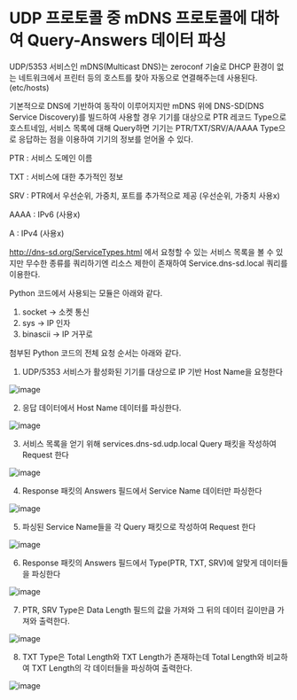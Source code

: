 # UDP 프로토콜 중 mDNS 프로토콜에 대하여 Query-Answers 데이터 파싱

UDP/5353 서비스인 mDNS(Multicast DNS)는 zeroconf 기술로 DHCP 환경이 없는 네트워크에서 프린터 등의 호스트를 찾아 자동으로 연결해주는데 사용된다. (etc/hosts)

기본적으로 DNS에 기반하여 동작이 이루어지지만 mDNS 위에 DNS-SD(DNS Service Discovery)를 빌드하여 사용할 경우 기기를 대상으로 PTR 레코드 Type으로 호스트네임, 서비스 목록에 대해 Query하면 기기는 PTR/TXT/SRV/A/AAAA Type으로 응답하는 점을 이용하여 기기의 정보를 얻어올 수 있다.

PTR : 서비스 도메인 이름

TXT : 서비스에 대한 추가적인 정보

SRV : PTR에서 우선순위, 가중치, 포트를 추가적으로 제공 (우선순위, 가중치 사용x)

AAAA : IPv6 (사용x)

A : IPv4 (사용x)


http://dns-sd.org/ServiceTypes.html 에서 요청할 수 있는 서비스 목록을 볼 수 있지만 무수한 종류를 쿼리하기엔 리소스 제한이 존재하여 Service.dns-sd.local 쿼리를 이용한다.

Python 코드에서 사용되는 모듈은 아래와 같다.
1. socket -> 소켓 통신
2. sys -> IP 인자
3. binascii -> IP 거꾸로

첨부된 Python 코드의 전체 요청 순서는 아래와 같다.
1. UDP/5353 서비스가 활성화된 기기를 대상으로 IP 기반 Host Name을 요청한다

![image](https://user-images.githubusercontent.com/40857478/121495154-58a07700-ca14-11eb-89a0-fd03d04053a3.png)


2. 응답 데이터에서 Host Name 데이터를 파싱한다.

![image](https://user-images.githubusercontent.com/40857478/121495200-635b0c00-ca14-11eb-8471-cdcd31d87041.png)


3. 서비스 목록을 얻기 위해 services.dns-sd.udp.local Query 패킷을 작성하여 Request 한다

![image](https://user-images.githubusercontent.com/40857478/121495313-7d94ea00-ca14-11eb-8b21-53fb2426f25d.png)


4. Response 패킷의 Answers 필드에서 Service Name 데이터만 파싱한다

![image](https://user-images.githubusercontent.com/40857478/121495373-88e81580-ca14-11eb-9b0e-ab53a10649ac.png)


5. 파싱된 Service Name들을 각 Query 패킷으로 작성하여 Request 한다

![image](https://user-images.githubusercontent.com/40857478/121495546-aae19800-ca14-11eb-93af-5a7291b703b2.png)


6. Response 패킷의 Answers 필드에서 Type(PTR, TXT, SRV)에 알맞게 데이터들을 파싱한다

![image](https://user-images.githubusercontent.com/40857478/121495631-bf259500-ca14-11eb-8f87-e3a843c015c1.png)


7. PTR, SRV Type은 Data Length 필드의 값을 가져와 그 뒤의 데이터 길이만큼 가져와 출력한다.

![image](https://user-images.githubusercontent.com/40857478/121495785-dd8b9080-ca14-11eb-830a-31cebb9d011e.png)


8. TXT Type은 Total Length와 TXT Length가 존재하는데 Total Length와 비교하여 TXT Length의 각 데이터들을 파싱하여 출력한다.

![image](https://user-images.githubusercontent.com/40857478/121497348-4fb0a500-ca16-11eb-8738-e21ac36f5f0e.png)

